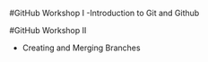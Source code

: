 #GitHub Workshop I
-Introduction to Git and Github

#GitHub Workshop II
- Creating and Merging Branches